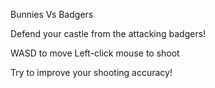 Bunnies Vs Badgers

Defend your castle from the attacking badgers!

WASD to move
Left-click mouse to shoot

Try to improve your shooting accuracy!
